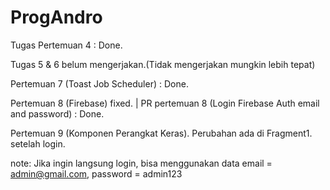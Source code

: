 # ProgAndro

Tugas Pertemuan 4 : Done.

Tugas 5 & 6 belum mengerjakan.(Tidak mengerjakan mungkin lebih tepat)

Pertemuan 7 (Toast Job Scheduler) : Done.

Pertemuan 8 (Firebase) fixed. | PR pertemuan 8 (Login Firebase Auth email and password) : Done.

Pertemuan 9 (Komponen Perangkat Keras). Perubahan ada di Fragment1. setelah login.


note: Jika ingin langsung login, bisa menggunakan data email = admin@gmail.com, password = admin123
